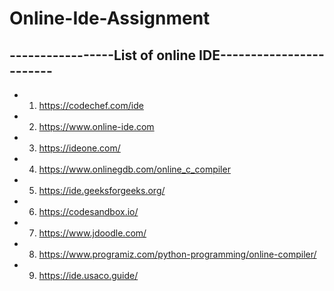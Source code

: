 # Online-Ide-Assignment

<h2>-----------------List of online IDE------------------------</h2>


-	1. https://codechef.com/ide
-	2. https://www.online-ide.com
-	3. https://ideone.com/
-	4. https://www.onlinegdb.com/online_c_compiler
-	5. https://ide.geeksforgeeks.org/
-	6. https://codesandbox.io/
-	7. https://www.jdoodle.com/
-	8. https://www.programiz.com/python-programming/online-compiler/
-	9. https://ide.usaco.guide/ 
